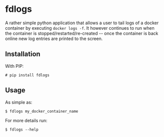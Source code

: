 # fdlogs

A rather simple python application that allows a user to tail logs of a docker container by executing `docker logs -f`. 
It however continues to run when the container is stopped/restarted/re-created -- once the container is back online 
new log entries are printed to the screen.

## Installation

With PIP:

`# pip install fdlogs`

## Usage

As simple as:

`$ fdlogs my_docker_container_name`

For more details run:

`$ fdlogs --help`
